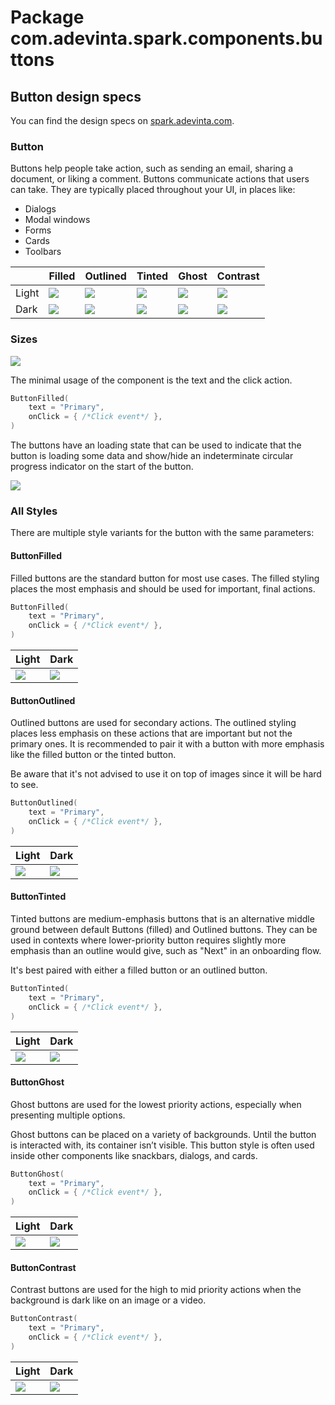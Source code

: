 # Package com.adevinta.spark.components.buttons

## Button design specs

You can find the design specs
on [spark.adevinta.com](https://spark.adevinta.com/1186e1705/p/34b742-button/b/32e1a2).

### Button

Buttons help people take action, such as sending an email, sharing a document, or liking a comment.
Buttons communicate actions that users can take. They are typically placed throughout your UI, in places like:
- Dialogs
- Modal windows
- Forms
- Cards
- Toolbars

|       | Filled                                                                                                                                                                           | Outlined                                                                                                                                                                           | Tinted                                                                                                                                                                           | Ghost                                                                                                                                                                           | Contrast                                                                                                                                                                           |
|-------|----------------------------------------------------------------------------------------------------------------------------------------------------------------------------------|------------------------------------------------------------------------------------------------------------------------------------------------------------------------------------|----------------------------------------------------------------------------------------------------------------------------------------------------------------------------------|---------------------------------------------------------------------------------------------------------------------------------------------------------------------------------|------------------------------------------------------------------------------------------------------------------------------------------------------------------------------------|
| Light | ![](../../images/com.adevinta.spark_PreviewScreenshotTests_preview_tests_buttons_buttonfilledintents_light.png) | ![](../../images/com.adevinta.spark_PreviewScreenshotTests_preview_tests_buttons_buttonoutlinedintents_light.png) | ![](../../images/com.adevinta.spark_PreviewScreenshotTests_preview_tests_buttons_buttontintedintents_light.png) | ![](../../images/com.adevinta.spark_PreviewScreenshotTests_preview_tests_buttons_buttonghostintents_light.png) | ![](../../images/com.adevinta.spark_PreviewScreenshotTests_preview_tests_buttons_buttoncontrastintents_light.png) |
| Dark  | ![](../../images/com.adevinta.spark_PreviewScreenshotTests_preview_tests_buttons_buttonfilledintents_dark.png)  | ![](../../images/com.adevinta.spark_PreviewScreenshotTests_preview_tests_buttons_buttonoutlinedintents_dark.png)  | ![](../../images/com.adevinta.spark_PreviewScreenshotTests_preview_tests_buttons_buttontintedintents_dark.png)  | ![](../../images/com.adevinta.spark_PreviewScreenshotTests_preview_tests_buttons_buttonghostintents_dark.png)  | ![](../../images/com.adevinta.spark_PreviewScreenshotTests_preview_tests_buttons_buttoncontrastintents_dark.png)  |

### Sizes

![](../../images/com.adevinta.spark_PreviewScreenshotTests_preview_tests_buttons_buttonsizes_light.png)

The minimal usage of the component is the text and the click action.

```kotlin
ButtonFilled(
    text = "Primary",
    onClick = { /*Click event*/ },
)
```

The buttons have an loading state that can be used to indicate that the button is loading some
data and show/hide an indeterminate circular progress indicator on the start of the button.

![](../../images/loading-button.gif)

### All Styles

There are multiple style variants for the button with the same parameters:

#### ButtonFilled

Filled buttons are the standard button for most use cases. The filled styling places the most
emphasis and should be used for important, final actions.

```kotlin
ButtonFilled(
    text = "Primary",
    onClick = { /*Click event*/ },
)
```

| Light                                                                                                                                                                      | Dark                                                                                                                                                                      |
|----------------------------------------------------------------------------------------------------------------------------------------------------------------------------|---------------------------------------------------------------------------------------------------------------------------------------------------------------------------|
| ![](../../images/com.adevinta.spark_PreviewScreenshotTests_preview_tests_buttons_buttonfilled_light.png) | ![](../../images/com.adevinta.spark_PreviewScreenshotTests_preview_tests_buttons_buttonfilled_dark.png) |

#### ButtonOutlined

Outlined buttons are used for secondary actions. The outlined styling places less emphasis on these
actions that are important but not the primary ones.
It is recommended to pair it with a button with more emphasis like the filled button or the tinted
button.

Be aware that it's not advised to use it on top of images since it will be hard to see.

```kotlin
ButtonOutlined(
    text = "Primary",
    onClick = { /*Click event*/ },
)
```

| Light                                                                                                                                                                        | Dark                                                                                                                                                                        |
|------------------------------------------------------------------------------------------------------------------------------------------------------------------------------|-----------------------------------------------------------------------------------------------------------------------------------------------------------------------------|
| ![](../../images/com.adevinta.spark_PreviewScreenshotTests_preview_tests_buttons_buttonoutlined_light.png) | ![](../../images/com.adevinta.spark_PreviewScreenshotTests_preview_tests_buttons_buttonoutlined_dark.png) |

#### ButtonTinted

Tinted buttons are medium-emphasis buttons that is an alternative middle ground between
default Buttons (filled) and Outlined buttons. They can be used in contexts where lower-priority
button requires slightly more emphasis than an outline would give, such as "Next" in an onboarding
flow.

It's best paired with either a filled button or an outlined button.

```kotlin
ButtonTinted(
    text = "Primary",
    onClick = { /*Click event*/ },
)
```

| Light                                                                                                                                                                      | Dark                                                                                                                                                                      |
|----------------------------------------------------------------------------------------------------------------------------------------------------------------------------|---------------------------------------------------------------------------------------------------------------------------------------------------------------------------|
| ![](../../images/com.adevinta.spark_PreviewScreenshotTests_preview_tests_buttons_buttontinted_light.png) | ![](../../images/com.adevinta.spark_PreviewScreenshotTests_preview_tests_buttons_buttontinted_dark.png) |

#### ButtonGhost

Ghost buttons are used for the lowest priority actions, especially when presenting multiple options.

Ghost buttons can be placed on a variety of backgrounds. Until the button is interacted with, its
container isn’t visible.
This button style is often used inside other components like snackbars, dialogs, and cards.

```kotlin
ButtonGhost(
    text = "Primary",
    onClick = { /*Click event*/ },
)
```

| Light                                                                                                                                                                     | Dark                                                                                                                                                                     |
|---------------------------------------------------------------------------------------------------------------------------------------------------------------------------|--------------------------------------------------------------------------------------------------------------------------------------------------------------------------|
| ![](../../images/com.adevinta.spark_PreviewScreenshotTests_preview_tests_buttons_buttonghost_light.png) | ![](../../images/com.adevinta.spark_PreviewScreenshotTests_preview_tests_buttons_buttonghost_dark.png) |

#### ButtonContrast

Contrast buttons are used for the high to mid priority actions when the background is dark like on
an image or a video.

```kotlin
ButtonContrast(
    text = "Primary",
    onClick = { /*Click event*/ },
)
```

| Light                                                                                                                                                                        | Dark                                                                                                                                                                        |
|------------------------------------------------------------------------------------------------------------------------------------------------------------------------------|-----------------------------------------------------------------------------------------------------------------------------------------------------------------------------|
| ![](../../images/com.adevinta.spark_PreviewScreenshotTests_preview_tests_buttons_buttoncontrast_light.png) | ![](../../images/com.adevinta.spark_PreviewScreenshotTests_preview_tests_buttons_buttoncontrast_dark.png) |
